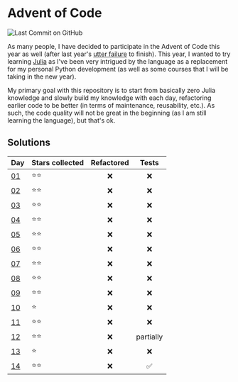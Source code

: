 # Advent of Code

![Last Commit on GitHub](https://img.shields.io/github/last-commit/gillesmag/advent-of-code.svg)

As many people, I have decided to participate in the Advent of Code this year as
well (after last year's [utter
failure](https://github.com/gillesmag/advent-of-code-2019) to finish). This
year, I wanted to try learning [Julia](https://julialang.org/) as I've been very
intrigued by the language as a replacement for my personal Python development
(as well as some courses that I will be taking in the new year).

My primary goal with this repository is to start from basically zero Julia
knowledge and slowly build my knowledge with each day, refactoring earlier code
to be better (in terms of maintenance, reusability, etc.). As such, the code
quality will not be great in the beginning (as I am still learning the
language), but that's ok.

## Solutions

| Day  | Stars collected | Refactored         | Tests              |
|------|-----------------|:------------------:|:------------------:|
| [01] | :star::star:    | :x:                | :x:                |
| [02] | :star::star:    | :x:                | :x:                |
| [03] | :star::star:    | :x:                | :x:                |
| [04] | :star::star:    | :x:                | :x:                |
| [05] | :star::star:    | :x:                | :x:                |
| [06] | :star::star:    | :x:                | :x:                |
| [07] | :star::star:    | :x:                | :x:                |
| [08] | :star::star:    | :x:                | :x:                |
| [09] | :star::star:    | :x:                | :x:                |
| [10] | :star:          | :x:                | :x:                |
| [11] | :star::star:    | :x:                | :x:                |
| [12] | :star::star:    | :x:                | partially          |
| [13] | :star:          | :x:                | :x:                |
| [14] | :star::star:    | :x:                | :white_check_mark: |


[01]: day_01/main.jl
[02]: day_02/main.jl
[03]: day_03/main.jl
[04]: day_04/main.jl
[05]: day_05/main.jl
[06]: day_06/main.jl
[07]: day_07/main.jl
[08]: day_08/main.jl
[09]: day_09/main.jl
[10]: day_10/main.jl
[11]: day_11/main.jl
[12]: day_12/main.jl
[13]: day_13/main.jl
[14]: day_14/main.jl
